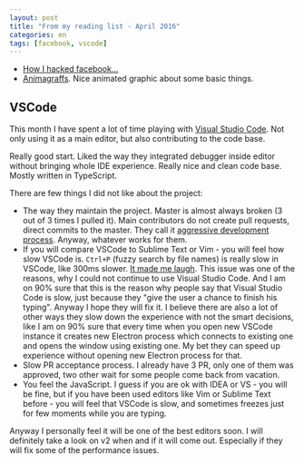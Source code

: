 ```yaml
---
layout: post
title: "From my reading list - April 2016"
categories: en
tags: [facebook, vscode]
---
```


- [How I hacked facebook...](http://devco.re/blog/2016/04/21/how-I-hacked-facebook-and-found-someones-backdoor-script-eng-ver/)
- [Animagraffs](http://animagraffs.com). Nice animated graphic about some
  basic things.

## VSCode

This month I have spent a lot of time playing with [Visual Studio
Code](https://code.visualstudio.com). Not only using it as a main editor, but
also contributing to the code base.

Really good start. Liked the way they
integrated debugger inside editor without bringing whole IDE experience. Really
nice and clean code base. Mostly written in TypeScript.

There are few things I did not like about the project:

- The way they maintain the project. Master
  is almost always broken (3 out of 3 times I pulled it).
  Main contributors do not create pull requests, direct commits to the master.
  They call it [aggressive development
  process](https://github.com/Microsoft/vscode/issues/5507). Anyway,
  whatever works for them. 
- If you will compare VSCode to Sublime Text or Vim - you will feel how slow
  VSCode is. `Ctrl+P` (fuzzy search by file names) is really slow in VSCode,
  like 300ms slower. [It made me
  laugh](https://github.com/Microsoft/vscode/issues/5638). This issue was one
  of the reasons, why I could not continue to use Visual Studio Code. And I am
  on 90% sure that this is the reason why people say that Visual Studio Code is
  slow, just because they "give the user a chance to finish his typing". Anyway
  I hope they will fix it. I believe there are also a lot of other ways they
  slow down the experience with not the smart decisions, like I am on 90% sure
  that every time when you open new VSCode instance it creates new Electron
  process which connects to existing one and opens the window using existing
  one. My bet they can speed up experience without opening new Electron process
  for that.
- Slow PR acceptance process. I already have 3 PR, only one of them was
  approved, two other wait for some people come back from vacation.
- You feel the JavaScript. I guess if you are ok with IDEA or VS - you will be
  fine, but if you have been used editors like Vim or Sublime Text before - you
  will feel that VSCode is slow, and sometimes freezes just for few moments
  while you are typing.

Anyway I personally feel it will be one of the best editors soon. I will
definitely take a look on v2 when and if it will come out. Especially if they
will fix some of the performance issues.
